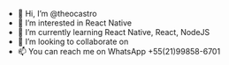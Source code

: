 - 👋 Hi, I’m @theocastro
- 👀 I’m interested in React Native
- 🌱 I’m currently learning React Native, React, NodeJS
- 💞️ I’m looking to collaborate on 
- 📫 You can reach me on WhatsApp +55(21)99858-6701

<!---
theocastro/theocastro is a ✨ special ✨ repository because its `README.md` (this file) appears on your GitHub profile.
You can click the Preview link to take a look at your changes.
--->
